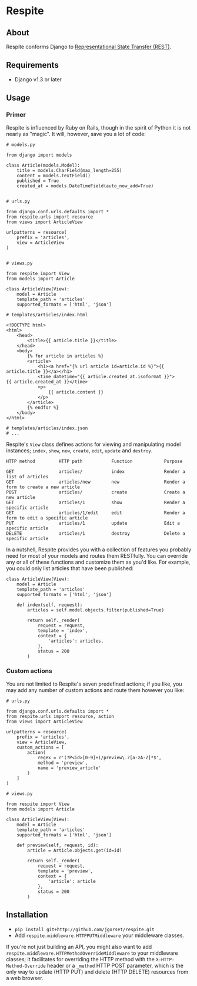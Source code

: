 # Respite

## About

Respite conforms Django to [Representational State Transfer (REST)](http://en.wikipedia.org/wiki/Representational_State_Transfer).

## Requirements

* Django v1.3 or later

## Usage

### Primer

Respite is influenced by Ruby on Rails, though in the spirit of Python it is not nearly as "magic". It will, however, save you a lot of code:

    # models.py
    
    from django import models
    
    class Article(models.Model):
        title = models.CharField(max_length=255)
        content = models.TextField()
        published = True
        created_at = models.DateTimeField(auto_now_add=True)


    # urls.py
    
    from django.conf.urls.defaults import *
    from respite.urls import resource
    from views import ArticleView
    
    urlpatterns = resource(
        prefix = 'articles',
        view = ArticleView
    )


    # views.py
    
    from respite import View
    from models import Article
    
    class ArticleView(View):
        model = Article
        template_path = 'articles'
        supported_formats = ['html', 'json']
    
    # templates/articles/index.html
    
    <!DOCTYPE html>
    <html>
        <head>
            <title>{{ article.title }}</title>
        </head>
        <body>
            {% for article in articles %}
            <article>
                <h1><a href="{% url article id=article.id %}">{{ article.title }}</a></h1>
                <time datetime="{{ article.created_at.isoformat }}">{{ article.created_at }}</time>
                <p>
                    {{ article.content }}
                </p>
            </article>
            {% endfor %}
        </body>
    </html>
    
    # templates/articles/index.json
    # ...

Respite's `View` class defines actions for viewing and manipulating model instances;
`index`, `show`, `new`, `create`, `edit`‚ `update` and `destroy`.

    HTTP method         HTTP path           Function            Purpose
    
    GET                 articles/           index               Render a list of articles
    GET                 articles/new        new                 Render a form to create a new article
    POST                articles/           create              Create a new article
    GET                 articles/1          show                Render a specific article
    GET                 articles/1/edit     edit                Render a form to edit a specific article
    PUT                 articles/1          update              Edit a specific article
    DELETE              articles/1          destroy             Delete a specific article
    
In a nutshell, Respite provides you with a collection of features you probably need for most of your models and routes them
RESTfully. You can override any or all of these functions and customize them as you'd like. For example, you could only list
articles that have been published:

    class ArticleView(View):
        model = Article
        template_path = 'articles'
        supported_formats = ['html', 'json']
        
        def index(self, request):
            articles = self.model.objects.filter(published=True)
            
            return self._render(
                request = request,
                template = 'index',
                context = {
                    'articles': articles,
                },
                status = 200
            )
            
### Custom actions
            
You are not limited to Respite's seven predefined actions; if you like, you may add any number of custom actions and
route them however you like:

    # urls.py
    
    from django.conf.urls.defaults import *
    from respite.urls import resource, action
    from views import ArticleView
    
    urlpatterns = resource(
        prefix = 'articles',
        view = ArticleView,
        custom_actions = [
            action(
                regex = r'(?P<id>[0-9]+)/preview\.?[a-zA-Z]*$',
                method = 'preview',
                name = 'preview_article'
            )
        ]
    )

    # views.py

    from respite import View
    from models import Article

    class ArticleView(View):
        model = Article
        template_path = 'articles'
        supported_formats = ['html', 'json']
        
        def preview(self, request, id):
            article = Article.objects.get(id=id)
            
            return self._render(
                request = request,
                template = 'preview',
                context = {
                    'article': article
                },
                status = 200
            )


## Installation

* `pip install git+http://github.com/jgorset/respite.git`
* Add `respite.middleware.HTTPPUTMiddleware` your middleware classes.

If you're not just building an API, you might also want to add `respite.middleware.HTTPMethodOverrideMiddleware`
to your middleware classes; it facilitates for overriding the HTTP method with the `X-HTTP-Method-Override` header or a
`_method` HTTP POST parameter, which is the only way to update (HTTP PUT) and delete (HTTP DELETE) resources from
a web browser.

